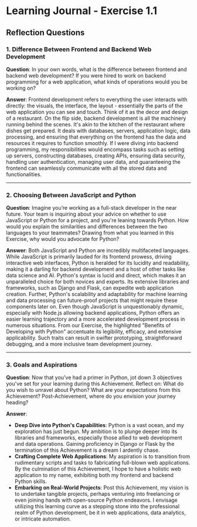 # Learning Journal - Exercise 1.1

## Reflection Questions

### 1. Difference Between Frontend and Backend Web Development

**Question**: In your own words, what is the difference between frontend and backend web development? If you were hired to work on backend programming for a web application, what kinds of operations would you be working on?

**Answer**: Frontend development refers to everything the user interacts with directly: the visuals, the interface, the layout - essentially the parts of the web application you can see and touch. Think of it as the decor and design of a restaurant. On the flip side, backend development is all the machinery running behind the scenes. It's akin to the kitchen of the restaurant where dishes get prepared. It deals with databases, servers, application logic, data processing, and ensuring that everything on the frontend has the data and resources it requires to function smoothly. If I were diving into backend programming, my responsibilities would encompass tasks such as setting up servers, constructing databases, creating APIs, ensuring data security, handling user authentication, managing user data, and guaranteeing the frontend can seamlessly communicate with all the stored data and functionalities.

---

### 2. Choosing Between JavaScript and Python

**Question**: Imagine you’re working as a full-stack developer in the near future. Your team is inquiring about your advice on whether to use JavaScript or Python for a project, and you're leaning towards Python. How would you explain the similarities and differences between the two languages to your teammates? Drawing from what you learned in this Exercise, why would you advocate for Python?

**Answer**: Both JavaScript and Python are incredibly multifaceted languages. While JavaScript is primarily lauded for its frontend prowess, driving interactive web interfaces, Python is heralded for its lucidity and readability, making it a darling for backend development and a host of other tasks like data science and AI. Python's syntax is lucid and direct, which makes it an unparalleled choice for both novices and experts. Its extensive libraries and frameworks, such as Django and Flask, can expedite web application creation. Further, Python's scalability and adaptability for machine learning and data processing can future-proof projects that might require these components later on. Even though JavaScript is unquestionably dynamic, especially with Node.js allowing backend applications, Python offers an easier learning trajectory and a more accelerated development process in numerous situations. From our Exercise, the highlighted "Benefits of Developing with Python" accentuate its legibility, efficacy, and extensive applicability. Such traits can result in swifter prototyping, straightforward debugging, and a more inclusive team development journey.

---

### 3. Goals and Aspirations

**Question**: Now that you’ve had a primer in Python, jot down 3 objectives you've set for your learning during this Achievement. Reflect on: What do you wish to unravel about Python? What are your expectations from this Achievement? Post-Achievement, where do you envision your journey heading?

**Answer**:

- **Deep Dive into Python's Capabilities**: Python is a vast ocean, and my exploration has just begun. My ambition is to plunge deeper into its libraries and frameworks, especially those allied to web development and data operations. Gaining proficiency in Django or Flask by the termination of this Achievement is a dream I ardently chase.
- **Crafting Complete Web Applications**: My aspiration is to transition from rudimentary scripts and tasks to fabricating full-blown web applications. By the culmination of this Achievement, I hope to have a holistic web application to my name, exhibiting both my frontend and backend Python skills.
- **Embarking on Real-World Projects**: Post this Achievement, my vision is to undertake tangible projects, perhaps venturing into freelancing or even joining hands with open-source Python endeavors. I envisage utilizing this learning curve as a stepping stone into the professional realm of Python development, be it in web applications, data analytics, or intricate automation.
